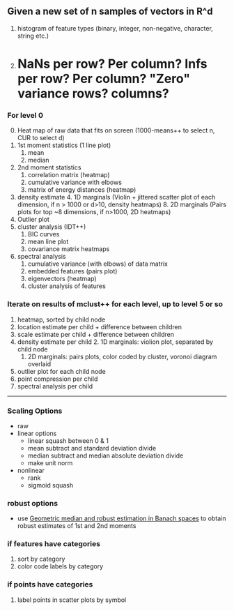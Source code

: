 ## Given a new set of n samples of vectors in R^d

1. histogram of feature types (binary, integer, non-negative, character, string etc.)
2. # NaNs per row? Per column? Infs per row? Per column? "Zero" variance rows? columns?


### For level 0

0. Heat map of raw data that fits on screen (1000-means++ to select n, CUR to select d)
1. 1st moment statistics (1 line plot)
    1. mean 
    2. median 
2. 2nd moment statistics
    1. correlation matrix (heatmap)
    1. cumulative variance with elbows
    1. matrix of energy distances (heatmap)
3. density estimate
    4. 1D marginals (Violin + jittered scatter plot of each dimension,  if n > 1000 or d>10, density heatmaps)
    8. 2D marginals (Pairs plots for top ~8 dimensions, if n>1000, 2D heatmaps)
4. Outlier plot 
5. cluster analysis (IDT++)
    1. BIC curves
    1. mean line plot
    1. covariance matrix heatmaps
6. spectral analysis
    1. cumulative variance (with elbows) of data matrix
    1. embedded features (pairs plot)
    1. eigenvectors (heatmap)
    1. cluster analysis of features


### Iterate on results of mclust++ for each level, up to level 5 or so

1. heatmap, sorted by child node
1. location estimate per child + difference between children
1. scale estimate per child + difference between children
1. density estimate per child
    2. 1D marginals: violion plot, separated by child node
    1. 2D marginals: pairs plots, color coded by cluster, voronoi diagram overlaid
1. outlier plot for each child node
1. point compression per child
1. spectral analysis per child



----


### Scaling Options

- raw
- linear options
    - linear squash between 0 & 1
    - mean subtract and standard deviation divide
    - median subtract and median absolute deviation divide
    - make unit norm
- nonlinear
    - rank
    - sigmoid squash
    
### robust options

- use [Geometric median and robust estimation in Banach spaces](http://projecteuclid.org/euclid.bj/1438777595) to obtain robust estimates of 1st and 2nd moments

### if features have categories

1. sort by category
2. color code labels by category

### if points have categories

1. label points in scatter plots by symbol
